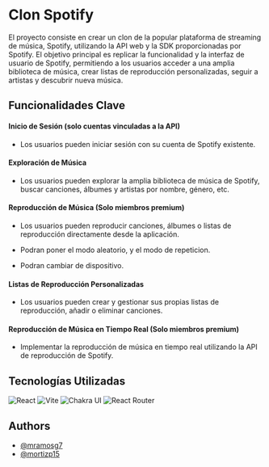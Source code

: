 # Clon Spotify

El proyecto consiste en crear un clon de la popular plataforma de streaming de música, Spotify, utilizando la API web y la SDK proporcionadas por Spotify. El objetivo principal es replicar la funcionalidad y la interfaz de usuario de Spotify, permitiendo a los usuarios acceder a una amplia biblioteca de música, crear listas de reproducción personalizadas, seguir a artistas y descubrir nueva música.



## Funcionalidades Clave

#### Inicio de Sesión (solo cuentas vinculadas a la API)

- Los usuarios pueden iniciar sesión con su cuenta de Spotify existente.


#### Exploración de Música
- Los usuarios pueden explorar la amplia biblioteca de música de Spotify, buscar canciones, álbumes y artistas por nombre, género, etc.

#### Reproducción de Música (Solo miembros premium)
- Los usuarios pueden reproducir canciones, álbumes o listas de reproducción directamente desde la aplicación.

- Podran poner el modo aleatorio, y el modo de repeticion.

- Podran cambiar de dispositivo.

#### Listas de Reproducción Personalizadas
- Los usuarios pueden crear y gestionar sus propias listas de reproducción, añadir o eliminar canciones.

#### Reproducción de Música en Tiempo Real (Solo miembros premium)
- Implementar la reproducción de música en tiempo real utilizando la API de reproducción de Spotify.





## Tecnologías Utilizadas





![React](https://img.shields.io/badge/React-61dafb?style=for-the-badge&logo=react&logoColor=black)
![Vite](https://img.shields.io/badge/Vite-646cff?style=for-the-badge&logo=vite&logoColor=white)
![Chakra UI](https://img.shields.io/badge/Chakra%20UI-319795?style=for-the-badge&logo=chakraui&logoColor=white)
![React Router](https://img.shields.io/badge/React_Router-CA4245?style=for-the-badge&logo=react-router&logoColor=white)
## Authors

- [@mramosg7](https://www.github.com/mramosg7)
- [@mortizp15](https://github.com/mortizp15)




